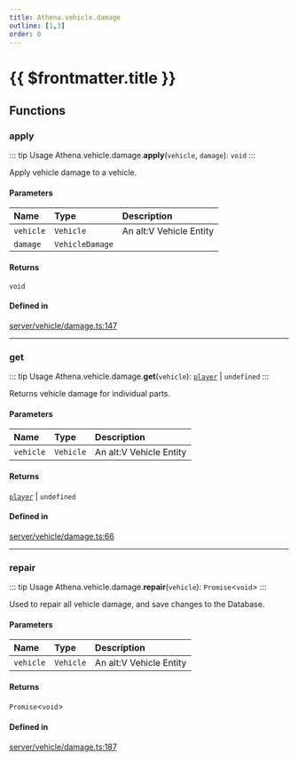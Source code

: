 ```yaml
---
title: Athena.vehicle.damage
outline: [1,3]
order: 0
---
```


# {{ $frontmatter.title }}


## Functions

### apply

::: tip Usage
Athena.vehicle.damage.**apply**(`vehicle`, `damage`): `void`
:::

Apply vehicle damage to a vehicle.

#### Parameters

| Name | Type | Description |
| :------ | :------ | :------ |
| `vehicle` | `Vehicle` | An alt:V Vehicle Entity |
| `damage` | `VehicleDamage` |  |

#### Returns

`void`

#### Defined in

[server/vehicle/damage.ts:147](https://github.com/Stuyk/altv-athena/blob/2435881/src/core/server/vehicle/damage.ts#L147)

___

### get

::: tip Usage
Athena.vehicle.damage.**get**(`vehicle`): [`player`](server_config.md#player) \| `undefined`
:::

Returns vehicle damage for individual parts.

#### Parameters

| Name | Type | Description |
| :------ | :------ | :------ |
| `vehicle` | `Vehicle` | An alt:V Vehicle Entity |

#### Returns

[`player`](server_config.md#player) \| `undefined`

#### Defined in

[server/vehicle/damage.ts:66](https://github.com/Stuyk/altv-athena/blob/2435881/src/core/server/vehicle/damage.ts#L66)

___

### repair

::: tip Usage
Athena.vehicle.damage.**repair**(`vehicle`): `Promise`<`void`\>
:::

Used to repair all vehicle damage, and save changes to the Database.

#### Parameters

| Name | Type | Description |
| :------ | :------ | :------ |
| `vehicle` | `Vehicle` | An alt:V Vehicle Entity |

#### Returns

`Promise`<`void`\>

#### Defined in

[server/vehicle/damage.ts:187](https://github.com/Stuyk/altv-athena/blob/2435881/src/core/server/vehicle/damage.ts#L187)
